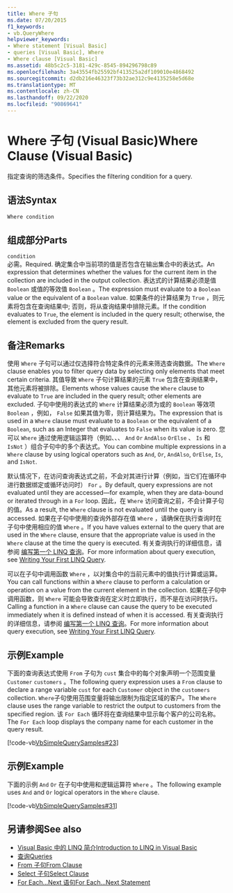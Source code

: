 ```yaml
---
title: Where 子句
ms.date: 07/20/2015
f1_keywords:
- vb.QueryWhere
helpviewer_keywords:
- Where statement [Visual Basic]
- queries [Visual Basic], Where
- Where clause [Visual Basic]
ms.assetid: 48b5c2c5-3181-429c-8545-894296798c89
ms.openlocfilehash: 3a43554fb25592bf413525a2df109010e4868492
ms.sourcegitcommit: d2db216e46323f73b32ae312c9e4135258e5d68e
ms.translationtype: MT
ms.contentlocale: zh-CN
ms.lasthandoff: 09/22/2020
ms.locfileid: "90869641"
---
```

# <a name="where-clause-visual-basic"></a><span data-ttu-id="45b30-102">Where 子句 (Visual Basic)</span><span class="sxs-lookup"><span data-stu-id="45b30-102">Where Clause (Visual Basic)</span></span>

<span data-ttu-id="45b30-103">指定查询的筛选条件。</span><span class="sxs-lookup"><span data-stu-id="45b30-103">Specifies the filtering condition for a query.</span></span>  
  
## <a name="syntax"></a><span data-ttu-id="45b30-104">语法</span><span class="sxs-lookup"><span data-stu-id="45b30-104">Syntax</span></span>  
  
```vb  
Where condition  
```  
  
## <a name="parts"></a><span data-ttu-id="45b30-105">组成部分</span><span class="sxs-lookup"><span data-stu-id="45b30-105">Parts</span></span>  

 `condition`  
 <span data-ttu-id="45b30-106">必需。</span><span class="sxs-lookup"><span data-stu-id="45b30-106">Required.</span></span> <span data-ttu-id="45b30-107">确定集合中当前项的值是否包含在输出集合中的表达式。</span><span class="sxs-lookup"><span data-stu-id="45b30-107">An expression that determines whether the values for the current item in the collection are included in the output collection.</span></span> <span data-ttu-id="45b30-108">表达式的计算结果必须是值 `Boolean` 或值的等效值 `Boolean` 。</span><span class="sxs-lookup"><span data-stu-id="45b30-108">The expression must evaluate to a `Boolean` value or the equivalent of a `Boolean` value.</span></span> <span data-ttu-id="45b30-109">如果条件的计算结果为 `True` ，则元素将包含在查询结果中; 否则，将从查询结果中排除元素。</span><span class="sxs-lookup"><span data-stu-id="45b30-109">If the condition evaluates to `True`, the element is included in the query result; otherwise, the element is excluded from the query result.</span></span>  
  
## <a name="remarks"></a><span data-ttu-id="45b30-110">备注</span><span class="sxs-lookup"><span data-stu-id="45b30-110">Remarks</span></span>  

 <span data-ttu-id="45b30-111">使用 `Where` 子句可以通过仅选择符合特定条件的元素来筛选查询数据。</span><span class="sxs-lookup"><span data-stu-id="45b30-111">The `Where` clause enables you to filter query data by selecting only elements that meet certain criteria.</span></span> <span data-ttu-id="45b30-112">其值导致 `Where` 子句计算结果的元素 `True` 包含在查询结果中，其他元素将被排除。</span><span class="sxs-lookup"><span data-stu-id="45b30-112">Elements whose values cause the `Where` clause to evaluate to `True` are included in the query result; other elements are excluded.</span></span> <span data-ttu-id="45b30-113">子句中使用的表达式的 `Where` 计算结果必须为或的 `Boolean` 等效项 `Boolean` ，例如， `False` 如果其值为零，则计算结果为。</span><span class="sxs-lookup"><span data-stu-id="45b30-113">The expression that is used in a `Where` clause must evaluate to a `Boolean` or the equivalent of a `Boolean`, such as an Integer that evaluates to `False` when its value is zero.</span></span> <span data-ttu-id="45b30-114">您可以 `Where` 通过使用逻辑运算符（例如、、、 `And` `Or` `AndAlso` `OrElse` 、 `Is` 和 `IsNot` ）组合子句中的多个表达式。</span><span class="sxs-lookup"><span data-stu-id="45b30-114">You can combine multiple expressions in a `Where` clause by using logical operators such as `And`, `Or`, `AndAlso`, `OrElse`, `Is`, and `IsNot`.</span></span>  
  
 <span data-ttu-id="45b30-115">默认情况下，在访问查询表达式之前，不会对其进行计算（例如，当它们在循环中进行数据绑定或循环访问时） `For` 。</span><span class="sxs-lookup"><span data-stu-id="45b30-115">By default, query expressions are not evaluated until they are accessed—for example, when they are data-bound or iterated through in a `For` loop.</span></span> <span data-ttu-id="45b30-116">因此，在 `Where` 访问查询之前，不会计算子句的值。</span><span class="sxs-lookup"><span data-stu-id="45b30-116">As a result, the `Where` clause is not evaluated until the query is accessed.</span></span> <span data-ttu-id="45b30-117">如果在子句中使用的查询外部存在值 `Where` ，请确保在执行查询时在子句中使用相应的值 `Where` 。</span><span class="sxs-lookup"><span data-stu-id="45b30-117">If you have values external to the query that are used in the `Where` clause, ensure that the appropriate value is used in the `Where` clause at the time the query is executed.</span></span> <span data-ttu-id="45b30-118">有关查询执行的详细信息，请参阅 [编写第一个 LINQ 查询](../../programming-guide/concepts/linq/writing-your-first-linq-query.md)。</span><span class="sxs-lookup"><span data-stu-id="45b30-118">For more information about query execution, see [Writing Your First LINQ Query](../../programming-guide/concepts/linq/writing-your-first-linq-query.md).</span></span>  
  
 <span data-ttu-id="45b30-119">可以在子句中调用函数 `Where` ，以对集合中的当前元素中的值执行计算或运算。</span><span class="sxs-lookup"><span data-stu-id="45b30-119">You can call functions within a `Where` clause to perform a calculation or operation on a value from the current element in the collection.</span></span> <span data-ttu-id="45b30-120">如果在子句中调用函数，则 `Where` 可能会导致查询在定义时立即执行，而不是在访问时执行。</span><span class="sxs-lookup"><span data-stu-id="45b30-120">Calling a function in a `Where` clause can cause the query to be executed immediately when it is defined instead of when it is accessed.</span></span> <span data-ttu-id="45b30-121">有关查询执行的详细信息，请参阅 [编写第一个 LINQ 查询](../../programming-guide/concepts/linq/writing-your-first-linq-query.md)。</span><span class="sxs-lookup"><span data-stu-id="45b30-121">For more information about query execution, see [Writing Your First LINQ Query](../../programming-guide/concepts/linq/writing-your-first-linq-query.md).</span></span>  
  
## <a name="example"></a><span data-ttu-id="45b30-122">示例</span><span class="sxs-lookup"><span data-stu-id="45b30-122">Example</span></span>  

 <span data-ttu-id="45b30-123">下面的查询表达式使用 `From` 子句为 `cust` 集合中的每个对象声明一个范围变量 `Customer` `customers` 。</span><span class="sxs-lookup"><span data-stu-id="45b30-123">The following query expression uses a `From` clause to declare a range variable `cust` for each `Customer` object in the `customers` collection.</span></span> <span data-ttu-id="45b30-124">`Where`子句使用范围变量将输出限制为指定区域的客户。</span><span class="sxs-lookup"><span data-stu-id="45b30-124">The `Where` clause uses the range variable to restrict the output to customers from the specified region.</span></span> <span data-ttu-id="45b30-125">该 `For Each` 循环将在查询结果中显示每个客户的公司名称。</span><span class="sxs-lookup"><span data-stu-id="45b30-125">The `For Each` loop displays the company name for each customer in the query result.</span></span>  
  
 [!code-vb[VbSimpleQuerySamples#23](~/samples/snippets/visualbasic/VS_Snippets_VBCSharp/VbSimpleQuerySamples/VB/QuerySamples1.vb#23)]  
  
## <a name="example"></a><span data-ttu-id="45b30-126">示例</span><span class="sxs-lookup"><span data-stu-id="45b30-126">Example</span></span>  

 <span data-ttu-id="45b30-127">下面的示例 `And` `Or` 在子句中使用和逻辑运算符 `Where` 。</span><span class="sxs-lookup"><span data-stu-id="45b30-127">The following example uses `And` and `Or` logical operators in the `Where` clause.</span></span>  
  
 [!code-vb[VbSimpleQuerySamples#31](~/samples/snippets/visualbasic/VS_Snippets_VBCSharp/VbSimpleQuerySamples/VB/QuerySamples1.vb#31)]  
  
## <a name="see-also"></a><span data-ttu-id="45b30-128">另请参阅</span><span class="sxs-lookup"><span data-stu-id="45b30-128">See also</span></span>

- [<span data-ttu-id="45b30-129">Visual Basic 中的 LINQ 简介</span><span class="sxs-lookup"><span data-stu-id="45b30-129">Introduction to LINQ in Visual Basic</span></span>](../../programming-guide/language-features/linq/introduction-to-linq.md)
- [<span data-ttu-id="45b30-130">查询</span><span class="sxs-lookup"><span data-stu-id="45b30-130">Queries</span></span>](index.md)
- [<span data-ttu-id="45b30-131">From 子句</span><span class="sxs-lookup"><span data-stu-id="45b30-131">From Clause</span></span>](from-clause.md)
- [<span data-ttu-id="45b30-132">Select 子句</span><span class="sxs-lookup"><span data-stu-id="45b30-132">Select Clause</span></span>](select-clause.md)
- [<span data-ttu-id="45b30-133">For Each...Next 语句</span><span class="sxs-lookup"><span data-stu-id="45b30-133">For Each...Next Statement</span></span>](../statements/for-each-next-statement.md)
